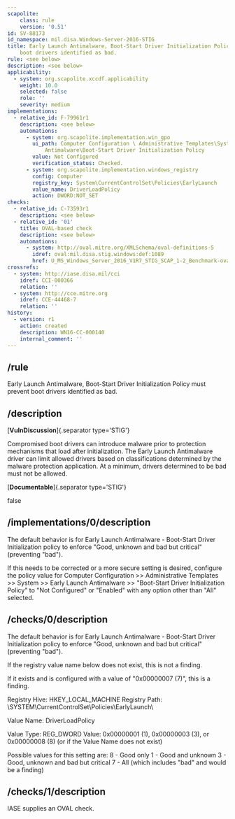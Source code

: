 ```yaml
---
scapolite:
    class: rule
    version: '0.51'
id: SV-88173
id_namespace: mil.disa.Windows-Server-2016-STIG
title: Early Launch Antimalware, Boot-Start Driver Initialization Policy must prevent
    boot drivers identified as bad.
rule: <see below>
description: <see below>
applicability:
  - system: org.scapolite.xccdf.applicability
    weight: 10.0
    selected: false
    role: ''
    severity: medium
implementations:
  - relative_id: F-79961r1
    description: <see below>
    automations:
      - system: org.scapolite.implementation.win_gpo
        ui_path: Computer Configuration \ Administrative Templates\System\Early Launch
            Antimalware\Boot-Start Driver Initialization Policy
        value: Not Configured
        verification_status: Checked.
      - system: org.scapolite.implementation.windows_registry
        config: Computer
        registry_key: System\CurrentControlSet\Policies\EarlyLaunch
        value_name: DriverLoadPolicy
        action: DWORD:NOT_SET
checks:
  - relative_id: C-73593r1
    description: <see below>
  - relative_id: '01'
    title: OVAL-based check
    description: <see below>
    automations:
      - system: http://oval.mitre.org/XMLSchema/oval-definitions-5
        idref: oval:mil.disa.stig.windows:def:1089
        href: U_MS_Windows_Server_2016_V1R7_STIG_SCAP_1-2_Benchmark-oval.xml
crossrefs:
  - system: http://iase.disa.mil/cci
    idref: CCI-000366
    relation: ''
  - system: http://cce.mitre.org
    idref: CCE-44468-7
    relation: ''
history:
  - version: r1
    action: created
    description: WN16-CC-000140
    internal_comment: ''
---
```



## /rule

Early Launch Antimalware, Boot-Start Driver Initialization Policy must prevent boot drivers identified as bad.

## /description

[**VulnDiscussion**]{.separator type='STIG'}

Compromised boot drivers can introduce malware prior to protection mechanisms that load after initialization. The Early Launch Antimalware driver can limit allowed drivers based on classifications determined by the malware protection application. At a minimum, drivers determined to be bad must not be allowed.

[**Documentable**]{.separator type='STIG'}

false

## /implementations/0/description

The default behavior is for Early Launch Antimalware - Boot-Start Driver Initialization policy to enforce "Good, unknown and bad but critical" (preventing "bad").

If this needs to be corrected or a more secure setting is desired, configure the policy value for Computer Configuration >> Administrative Templates >> System >> Early Launch Antimalware >> "Boot-Start Driver Initialization Policy" to "Not Configured" or "Enabled" with any option other than "All" selected.

## /checks/0/description

The default behavior is for Early Launch Antimalware - Boot-Start Driver Initialization policy to enforce "Good, unknown and bad but critical" (preventing "bad").

If the registry value name below does not exist, this is not a finding.

If it exists and is configured with a value of "0x00000007 (7)", this is a finding.

Registry Hive: HKEY_LOCAL_MACHINE
Registry Path: \SYSTEM\CurrentControlSet\Policies\EarlyLaunch\

Value Name: DriverLoadPolicy

Value Type: REG_DWORD
Value: 0x00000001 (1), 0x00000003 (3), or 0x00000008 (8) (or if the Value Name does not exist)

Possible values for this setting are:
8 - Good only
1 - Good and unknown
3 - Good, unknown and bad but critical
7 - All (which includes "bad" and would be a finding)

## /checks/1/description

IASE supplies an OVAL check.
